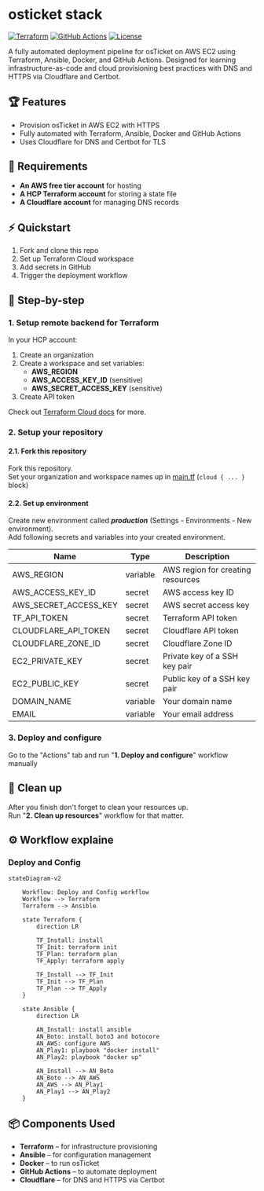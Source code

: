 # osticket stack

[![Terraform](https://img.shields.io/badge/Terraform-Cloud-blueviolet?logo=terraform)](https://terraform.io)
[![GitHub Actions](https://github.com/bendarik/osticket-stack/.github/workflows/p1-deploy-and-configure.yml/badge.svg)](https://github.com/bendarik/osticket-stack/.github/workflows)
[![License](https://img.shields.io/github/license/bendarik/osticket-stack)](LICENSE)

A fully automated deployment pipeline for osTicket on AWS EC2 using Terraform, Ansible, Docker, and GitHub Actions.
Designed for learning infrastructure-as-code and cloud provisioning best practices with DNS and HTTPS via Cloudflare and Certbot.

## :trophy: Features

- Provision osTicket in AWS EC2 with HTTPS
- Fully automated with Terraform, Ansible, Docker and GitHub Actions
- Uses Cloudflare for DNS and Certbot for TLS

## :briefcase: Requirements

- **An AWS free tier account** for hosting
- **A HCP Terraform account** for storing a state file
- **A Cloudflare account** for managing DNS records

## :zap: Quickstart

1. Fork and clone this repo
2. Set up Terraform Cloud workspace
3. Add secrets in GitHub
4. Trigger the deployment workflow

## :rocket: Step-by-step

### 1. Setup remote backend for Terraform

In your HCP account:
1. Create an organization
2. Create a workspace and set variables:
   - **AWS_REGION**
   - **AWS_ACCESS_KEY_ID** (sensitive)
   - **AWS_SECRET_ACCESS_KEY** (sensitive)
4. Create API token

Check out [Terraform Cloud docs](https://developer.hashicorp.com/terraform/cloud-docs) for more.

### 2. Setup your repository

#### 2.1. Fork this repository
Fork this repository.<br/>
Set your organization and workspace names up in [main.tf](main.tf) (`cloud { ... }` block)

#### 2.2. Set up environment
Create new environment called **_production_** (Settings - Environments - New environment).<br/>
Add following secrets and variables into your created environment.

| Name                   | Type       | Description                       |
| ---------------------- | ---------- | --------------------------------- |
| AWS_REGION             |  variable  | AWS region for creating resources |
| AWS_ACCESS_KEY_ID      |  secret    | AWS access key ID                 |
| AWS_SECRET_ACCESS_KEY  |  secret    | AWS secret access key             |
| TF_API_TOKEN           |  secret    | Terraform API token               |
| CLOUDFLARE_API_TOKEN   |  secret    | Cloudflare API token              |
| CLOUDFLARE_ZONE_ID     |  secret    | Cloudflare Zone ID                |
| EC2_PRIVATE_KEY        |  secret    | Private key of a SSH key pair     |
| EC2_PUBLIC_KEY         |  secret    | Public key of a SSH key pair      |
| DOMAIN_NAME            |  variable  | Your domain name                  |
| EMAIL                  |  variable  | Your email address                |

### 3. Deploy and configure

Go to the "Actions" tab and run "**1. Deploy and configure**" workflow manually

## :checkered_flag: Clean up

After you finish don't forget to clean your resources up.<br/>
Run "**2. Clean up resources**" workflow for that matter.

## :gear: Workflow explaine

### Deploy and Config

```mermaid
stateDiagram-v2

    Workflow: Deploy and Config workflow
    Workflow --> Terraform
    Terraform --> Ansible

    state Terraform {
        direction LR

        TF_Install: install
        TF_Init: terraform init
        TF_Plan: terraform plan
        TF_Apply: terraform apply

        TF_Install --> TF_Init
        TF_Init --> TF_Plan
        TF_Plan --> TF_Apply
    }

    state Ansible {
        direction LR

        AN_Install: install ansible
        AN_Boto: install boto3 and botocore
        AN_AWS: configure AWS
        AN_Play1: playbook "docker install"
        AN_Play2: playbook "docker up"

        AN_Install --> AN_Boto
        AN_Boto --> AN_AWS
        AN_AWS --> AN_Play1
        AN_Play1 --> AN_Play2
    }
```

## :package: Components Used

- **Terraform** – for infrastructure provisioning
- **Ansible** – for configuration management
- **Docker** – to run osTicket
- **GitHub Actions** – to automate deployment
- **Cloudflare** – for DNS and HTTPS via Certbot

